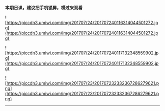 **本期日课，建议把手机锁屏，横过来观看**

![https://piccdn3.umiwi.com/img/201707/24/201707240116314044501272.jpg](https://piccdn3.umiwi.com/img/201707/24/201707240116314044501272.jpg)

![https://piccdn3.umiwi.com/img/201707/24/201707240117132348559902.jpg](https://piccdn3.umiwi.com/img/201707/24/201707240117132348559902.jpg)

![https://piccdn3.umiwi.com/img/201707/23/201707232332367286279621.png](https://piccdn3.umiwi.com/img/201707/23/201707232332367286279621.png)

---
